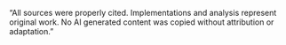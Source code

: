  “All sources were properly cited. Implementations and analysis represent original work. No AI
generated content was copied without attribution or adaptation.”
